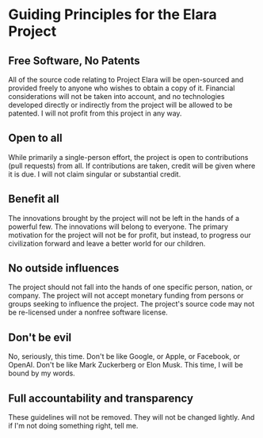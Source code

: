 # Guiding Principles for the Elara Project

## Free Software, No Patents

All of the source code relating to Project Elara will be open-sourced and provided freely to anyone who wishes to obtain a copy of it. Financial considerations will not be taken into account, and no technologies developed directly or indirectly from the project will be allowed to be patented. I will not profit from this project in any way.

## Open to all

While primarily a single-person effort, the project is open to contributions (pull requests) from all. If contributions are taken, credit will be given where it is due. I will not claim singular or substantial credit.

## Benefit all

The innovations brought by the project will not be left in the hands of a powerful few. The innovations will belong to everyone. The primary motivation for the project will not be for profit, but instead, to progress our civilization forward and leave a better world for our children.

## No outside influences

The project should not fall into the hands of one specific person, nation, or company. The project will not accept monetary funding from persons or groups seeking to influence the project. The project's source code may not be re-licensed under a nonfree software license.

## Don't be evil

No, seriously, this time. Don't be like Google, or Apple, or Facebook, or OpenAI. Don't be like Mark Zuckerberg or Elon Musk. This time, I will be bound by my words.

## Full accountability and transparency

These guidelines will not be removed. They will not be changed lightly. And if I'm not doing something right, tell me.
